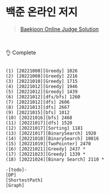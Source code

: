 # 백준 온라인 저지 
 
> [Baekjoon Online Judge Solution](https://www.acmicpc.net/user/wwan13)

<br/>

👌 Complete
<pre><code>
(1) [20221008][Greedy] 1026
(2) [20221008][Greedy] 2216
(3) [20221010][Greedy] 1715
(4) [20221012][Greedy] 1946
(5) [20221012][Greedy] 1439
(6) [20221012][dfs/bfs] 1260
(7) [20221012][dfs] 2606
(8) [20221013][dfs] 2667
(9) [20221015][bfs] 1012
(10) [20221016][bfs] 2468
(11) [20221017][dfs] 1520
(12) [20221017][Sorting] 1181
(13) [20221017][BinarySearch] 1920
(14) [20221018][BinarySearch] 10816
(15) [20221019][TwoPointer] 2470
(16) [20221021][Greedy] 2437 *
(17) [20221023][Greedy] 1339 *
(18) [20221024][Binary Search] 2110 *

-[todo]-
[DP]
[ShortestPath]
[Graph]
</code><pre>
